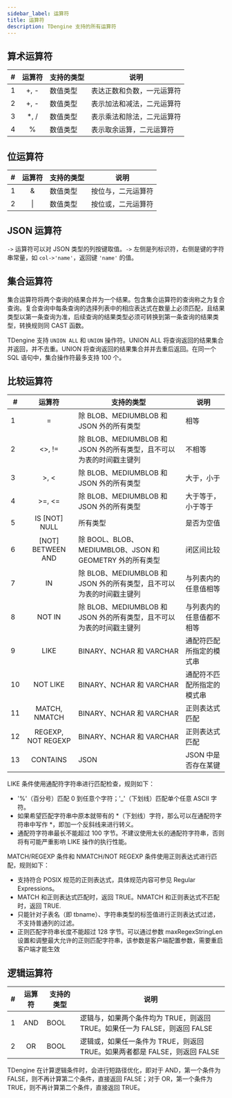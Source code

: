 ```yaml
---
sidebar_label: 运算符
title: 运算符
description: TDengine 支持的所有运算符
---
```


## 算术运算符

| #   | **运算符** | **支持的类型** | **说明**                   |
| --- | :--------: | -------------- | -------------------------- |
| 1   |    +, -    | 数值类型       | 表达正数和负数，一元运算符 |
| 2   |    +, -    | 数值类型       | 表示加法和减法，二元运算符 |
| 3   |   \*, /    | 数值类型       | 表示乘法和除法，二元运算符 |
| 4   |     %      | 数值类型       | 表示取余运算，二元运算符   |

## 位运算符

| #   | **运算符** | **支持的类型** | **说明**           |
| --- | :--------: | -------------- | ------------------ |
| 1   |     &      | 数值类型       | 按位与，二元运算符 |
| 2   |     \|     | 数值类型       | 按位或，二元运算符 |

## JSON 运算符

`->` 运算符可以对 JSON 类型的列按键取值。`->` 左侧是列标识符，右侧是键的字符串常量，如 `col->'name'`，返回键 `'name'` 的值。

## 集合运算符

集合运算符将两个查询的结果合并为一个结果。包含集合运算符的查询称之为复合查询。复合查询中每条查询的选择列表中的相应表达式在数量上必须匹配，且结果类型以第一条查询为准，后续查询的结果类型必须可转换到第一条查询的结果类型，转换规则同 CAST 函数。

TDengine 支持 `UNION ALL` 和 `UNION` 操作符。UNION ALL 将查询返回的结果集合并返回，并不去重。UNION 将查询返回的结果集合并并去重后返回。在同一个 SQL 语句中，集合操作符最多支持 100 个。

## 比较运算符

| #   |    **运算符**     | **支持的类型**                                                       | **说明**             |
| --- | :---------------: | -------------------------------------------------------------------- | -------------------- |
| 1   |         =         | 除 BLOB、MEDIUMBLOB 和 JSON 外的所有类型                             | 相等                 |
| 2   |      \<>, !=      | 除 BLOB、MEDIUMBLOB 和 JSON 外的所有类型，且不可以为表的时间戳主键列 | 不相等               |
| 3   |      >, \<       | 除 BLOB、MEDIUMBLOB 和 JSON 外的所有类型                             | 大于，小于           |
| 4   |     >=, \<=      | 除 BLOB、MEDIUMBLOB 和 JSON 外的所有类型                             | 大于等于，小于等于   |
| 5   |   IS [NOT] NULL   | 所有类型                                                             | 是否为空值           |
| 6   | [NOT] BETWEEN AND | 除 BOOL、BLOB、MEDIUMBLOB、JSON 和 GEOMETRY 外的所有类型                | 闭区间比较           |
| 7   |        IN         | 除 BLOB、MEDIUMBLOB 和 JSON 外的所有类型，且不可以为表的时间戳主键列 | 与列表内的任意值相等 |
| 8  |      NOT  IN         | 除 BLOB、MEDIUMBLOB 和 JSON 外的所有类型，且不可以为表的时间戳主键列 | 与列表内的任意值都不相等 |
| 9   |       LIKE        | BINARY、NCHAR 和 VARCHAR                                             | 通配符匹配所指定的模式串          |
| 10   |      NOT LIKE        | BINARY、NCHAR 和 VARCHAR                                             | 通配符不匹配所指定的模式串           |
| 11   |   MATCH, NMATCH   | BINARY、NCHAR 和 VARCHAR                                             | 正则表达式匹配       |
| 12   |   REGEXP, NOT REGEXP   | BINARY、NCHAR 和 VARCHAR                                          | 正则表达式匹配       |
| 13  |     CONTAINS      | JSON                                                                 | JSON 中是否存在某键  |

LIKE 条件使用通配符字符串进行匹配检查，规则如下：

- '%'（百分号）匹配 0 到任意个字符；'\_'（下划线）匹配单个任意 ASCII 字符。
- 如果希望匹配字符串中原本就带有的 \*（下划线）字符，那么可以在通配符字符串中写作 \*，即加一个反斜线来进行转义。
- 通配符字符串最长不能超过 100 字节。不建议使用太长的通配符字符串，否则将有可能严重影响 LIKE 操作的执行性能。

MATCH/REGEXP 条件和 NMATCH/NOT REGEXP 条件使用正则表达式进行匹配，规则如下：

- 支持符合 POSIX 规范的正则表达式，具体规范内容可参见 Regular Expressions。
- MATCH 和正则表达式匹配时，返回 TRUE。NMATCH 和正则表达式不匹配时，返回 TRUE. 
- 只能针对子表名（即 tbname）、字符串类型的标签值进行正则表达式过滤，不支持普通列的过滤。
- 正则匹配字符串长度不能超过 128 字节。可以通过参数 maxRegexStringLen 设置和调整最大允许的正则匹配字符串，该参数是客户端配置参数，需要重启客户端才能生效

## 逻辑运算符

| #   | **运算符** | **支持的类型** | **说明**                                                                    |
| --- | :--------: | -------------- | --------------------------------------------------------------------------- |
| 1   |    AND     | BOOL           | 逻辑与，如果两个条件均为 TRUE，则返回 TRUE。如果任一为 FALSE，则返回 FALSE |
| 2   |     OR     | BOOL           | 逻辑或，如果任一条件为 TRUE，则返回 TRUE。如果两者都是 FALSE，则返回 FALSE |

TDengine 在计算逻辑条件时，会进行短路径优化，即对于 AND，第一个条件为 FALSE，则不再计算第二个条件，直接返回 FALSE；对于 OR，第一个条件为 TRUE，则不再计算第二个条件，直接返回 TRUE。
